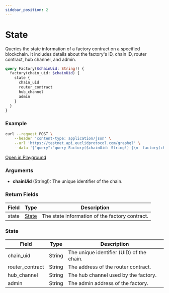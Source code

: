 ```yaml
---
sidebar_position: 2
---
```


# State

Queries the state information of a factory contract on a specified blockchain. It includes details about the factory's ID, chain ID, router contract, hub channel, and admin.

```graphql
query Factory($chainUid: String!) {
  factory(chain_uid: $chainUid) {
    state {
      chain_uid
      router_contract
      hub_channel
      admin
    }
  }
}
```
### Example

```bash
curl --request POST \
    --header 'content-type: application/json' \
    --url 'https://testnet.api.euclidprotocol.com/graphql' \
    --data '{"query":"query Factory($chainUid: String!) {\n  factory(chain_uid: $chainUid) {\n    state {\n      chain_uid\n      router_contract\n      hub_channel\n      admin\n    }\n  }\n}","variables":{"chainUid":"nibiru"}}'
```

[Open in Playground](https://testnet.api.euclidprotocol.com/?explorerURLState=N4IgJg9gxgrgtgUwHYBcQC4QEcYIE4CeABAGICGUKEhAFACRQAWZAlkgKotjpEDKKeNgHMAhAEoiwADpIiRAGYUqtJqyQB9GFx4NmbTmAnTZcogGcUZFAkkzTp1W01c79onggxredVAio8JVd7RhgAI19mJCQEABtg0zIwODYEgF9XDKQ0kAAaEAA3MkEyMNiEMwwQYzkpEEcOFwwiOqQWMJY8GDqZHLSgA)

### Arguments

- **chainUid** (String!): The unique identifier of the chain.


### Return Fields

| Field                  | Type   | Description                                             |
|------------------------|--------|---------------------------------------------------------|
| state                  | [State](#state-1) | The state information of the factory contract.         |

### State

| Field            | Type   | Description                               |
|------------------|--------|-------------------------------------------|
| chain_uid        | String | The unique identifier (UID) of the chain. |
| router_contract  | String | The address of the router contract.       |
| hub_channel      | String | The hub channel used by the factory.      |
| admin            | String | The admin address of the factory.         |